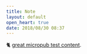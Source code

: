 ```yaml
---
title: Note
layout: default
open_heart: true
date: 2018/08/30 08:37
---
```


🐈 [great micropub test content](https://muan.github.io/micropub-content/posts/2018-08-29-02-33).
